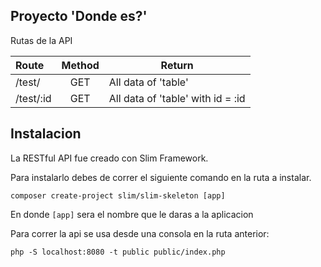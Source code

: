 ## Proyecto 'Donde es?'

Rutas de la API

| Route                                     | Method  |  Return                                |
|:------------------------------------------|:-------:|----------------------------------------|
| /test/                                    |  GET    | All data of 'table'                    |
| /test/:id                                 |  GET    | All data of 'table' with id = :id      |

## Instalacion
La RESTful API fue creado con Slim Framework.

Para instalarlo debes de correr el siguiente comando en la ruta a instalar.

    composer create-project slim/slim-skeleton [app]

En donde `[app]` sera el nombre que le daras a la aplicacion

Para correr la api se usa desde una consola en la ruta anterior:

	php -S localhost:8080 -t public public/index.php
